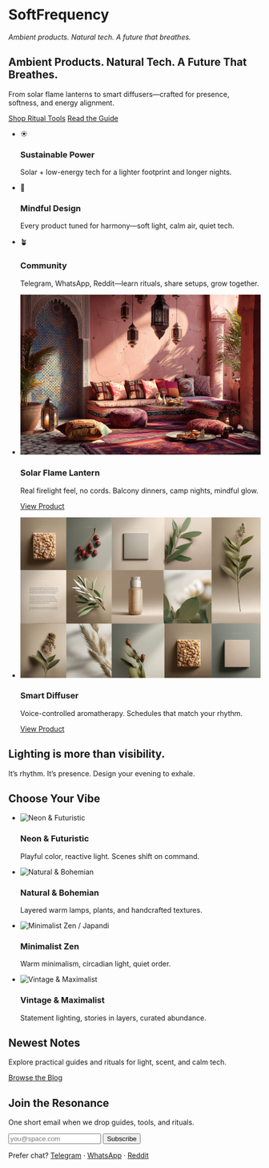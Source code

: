 # SoftFrequency
*Ambient products. Natural tech. A future that breathes.*

<!-- HERO -->
<section class="hero hero-dark">
  <div class="hero-inner">
    <h1>Ambient Products. Natural Tech. A Future That Breathes.</h1>
    <p>From solar flame lanterns to smart diffusers—crafted for presence, softness, and energy alignment.</p>
    <p class="cta-row">
      <a class="btn" href="/products.html">Shop Ritual Tools</a>
      <a class="btn ghost" href="/blog/">Read the Guide</a>
    </p>
  </div>
  <div class="hero-bg" style="background-image:url('/assets/hero.jpg')"></div>
</section>

<!-- VALUE PROPS (3-UP) -->
<section>
  <ul class="grid3 value">
    <li>
      <div class="icon glow">☀️</div>
      <h3>Sustainable Power</h3>
      <p>Solar + low-energy tech for a lighter footprint and longer nights.</p>
    </li>
    <li>
      <div class="icon glow">🧭</div>
      <h3>Mindful Design</h3>
      <p>Every product tuned for harmony—soft light, calm air, quiet tech.</p>
    </li>
    <li>
      <div class="icon glow">🪴</div>
      <h3>Community</h3>
      <p>Telegram, WhatsApp, Reddit—learn rituals, share setups, grow together.</p>
    </li>
  </ul>
</section>

<!-- FEATURED PRODUCTS -->
<section class="featured">
  <ul class="cards cards-2">
    <li>
      <img src="/assets/lantern.jpg" alt="Solar Flame Lantern">
      <h3>Solar Flame Lantern</h3>
      <p>Real firelight feel, no cords. Balcony dinners, camp nights, mindful glow.</p>
      <p><a class="btn small" href="/products/solar-flame-lantern.html">View Product</a></p>
    </li>
    <li>
      <img src="/assets/diffuser.jpg" alt="Smart Diffuser">
      <h3>Smart Diffuser</h3>
      <p>Voice-controlled aromatherapy. Schedules that match your rhythm.</p>
      <p><a class="btn small" href="/products/smart-diffuser.html">View Product</a></p>
    </li>
  </ul>
</section>

<!-- LIFESTYLE BREAK -->
<section class="break">
  <div class="break-img" style="background-image:url('/assets/lifestyle.jpg')"></div>
  <div class="break-copy">
    <h2>Lighting is more than visibility.</h2>
    <p>It’s rhythm. It’s presence. Design your evening to exhale.</p>
  </div>
</section>

<!-- SEGMENTS (from your blueprint) -->
<section>
  <h2>Choose Your Vibe</h2>
  <ul class="grid4 vibe">
    <li>
      <img src="/assets/neon.jpg" alt="Neon & Futuristic">
      <h3>Neon & Futuristic</h3>
      <p>Playful color, reactive light. Scenes shift on command.</p>
    </li>
    <li>
      <img src="/assets/boho.jpg" alt="Natural & Bohemian">
      <h3>Natural & Bohemian</h3>
      <p>Layered warm lamps, plants, and handcrafted textures.</p>
    </li>
    <li>
      <img src="/assets/japandi.jpg" alt="Minimalist Zen / Japandi">
      <h3>Minimalist Zen</h3>
      <p>Warm minimalism, circadian light, quiet order.</p>
    </li>
    <li>
      <img src="/assets/maximalist.jpg" alt="Vintage & Maximalist">
      <h3>Vintage & Maximalist</h3>
      <p>Statement lighting, stories in layers, curated abundance.</p>
    </li>
  </ul>
</section>

<!-- BLOG HIGHLIGHTS (auto list will still live at /blog/) -->
<section>
  <h2>Newest Notes</h2>
  <p>Explore practical guides and rituals for light, scent, and calm tech.</p>
  <p><a class="btn ghost" href="/blog/">Browse the Blog</a></p>
</section>

<!-- COMMUNITY CTA -->
<section class="cta cta-dark">
  <h2>Join the Resonance</h2>
  <p>One short email when we drop guides, tools, and rituals.</p>
  <form name="newsletter" method="POST" data-netlify="true">
    <input type="email" name="email" placeholder="you@space.com" required>
    <button type="submit">Subscribe</button>
  </form>
  <p class="micro">
    Prefer chat? <a href="https://t.me/" target="_blank" rel="noopener">Telegram</a> ·
    <a href="https://wa.me/" target="_blank" rel="noopener">WhatsApp</a> ·
    <a href="https://reddit.com/" target="_blank" rel="noopener">Reddit</a>
  </p>
</section>
